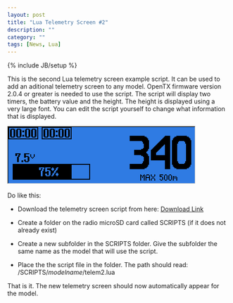 ```yaml
---
layout: post
title: "Lua Telemetry Screen #2"
description: ""
category: ""
tags: [News, Lua]
---
```

{% include JB/setup %}

This is the second Lua telemetry screen example script. It can be used to add an aditional telemetry screen to any model.
OpenTX firmware version 2.0.4 or greater is needed to use the script.
The script will display two timers, the battery value and the height. The height is displayed using a very large font.
You can edit the script yourself to change what information that is displayed.
  
![](/assets/images/telem2.png)

Do like this:

* Download the telemetry screen script from here: [Download Link](http://lua-20.open-tx.org/telem2.zip) 

* Create a folder on the radio microSD card called SCRIPTS (if it does not already exist)

* Create a new subfolder in the SCRIPTS folder. Give the subfolder the same name as the model that will use the script.

* Place the the script file in the folder. The path should read: /SCRIPTS/*modelname*/telem2.lua

That is it. The new telemetry screen should now automatically appear for the model.


